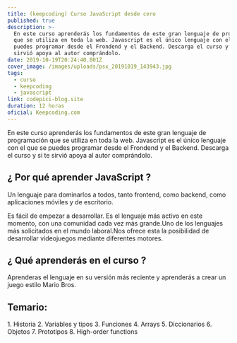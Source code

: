 ```yaml
---
title: (keepcoding) Curso JavaScript desde cero
published: true
description: >-
  En este curso aprenderás los fundamentos de este gran lenguaje de programación
  que se utiliza en toda la web. Javascript es el único lenguaje con el que se
  puedes programar desde el Frondend y el Backend. Descarga el curso y si te
  sirvió apoya al autor comprándolo. 
date: 2019-10-19T20:24:40.801Z
cover_image: /images/uploads/psx_20191019_143943.jpg
tags:
  - curso
  - keepcoding
  - javascript
link: codepici-blog.site
duration: 12 horas
oficial: Keepcoding.com
---
```

En este curso aprenderás los fundamentos de este gran lenguaje de programación que se utiliza en toda la web. Javascript es el único lenguaje con el que se puedes programar desde el Frondend y el Backend. Descarga el curso y si te sirvió apoya al autor comprándolo. 

## ¿ Por qué aprender JavaScript ? 

Un﻿﻿ lenguaje para dominarlos a todos, tanto frontend, como backend, como aplicaciones móviles y de escritorio.

Es fácil de empezar a desarrollar. Es el lenguaje más activo en este momento, con una comunidad cada vez más grande.Uno de los lenguajes ﻿más solicitados en el mundo laboral.﻿Nos ofrece esta la posibilidad de desarrollar videojuegos mediante diferentes motores﻿﻿.

## ¿ Qué﻿﻿﻿﻿﻿﻿﻿ aprenderás﻿﻿﻿ en el curso ﻿﻿?
Aprenderas el lenguaje en su versión más reciente y aprenderás a crear un juego estilo Mario Bros. 

<div class="temario"> 
<h2> Temario: </h2>
1. Historia
2. Variables y tipos
3. Funciones
4. Arrays
5. Diccionarios
6. Objetos
7. Prototipos
8. High-order functions
</div>
